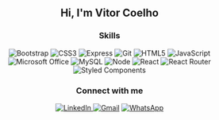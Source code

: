 <div align="center">
  <div>
    <!--<img src="https://c.tenor.com/4SI2SKRELfEAAAAi/machiko-rabbit.gif" width="190px">Machiko Stickers-->
    <h2>Hi, I'm Vitor Coelho</h2>
  </div>
  <div>
    <h3>Skills</h3>
    <img src="https://img.shields.io/badge/Bootstrap-563D7C?style=for-the-badge&logo=bootstrap&logoColor=white" alt="Bootstrap">
    <img src="https://img.shields.io/badge/CSS3-1572B6?style=for-the-badge&logo=css3&logoColor=white" alt="CSS3">
    <img src="https://img.shields.io/badge/Express.js-404D59?style=for-the-badge" alt="Express">
    <img src="https://img.shields.io/badge/Git-E20230?style=for-the-badge&logo=git&logoColor=white" alt="Git">
    <img src="https://img.shields.io/badge/HTML5-E34F26?style=for-the-badge&logo=html5&logoColor=white" alt="HTML5">
    <img src="https://img.shields.io/badge/JavaScript-F7DF1E?style=for-the-badge&logo=javascript&logoColor=black" alt="JavaScript">
    <img src="https://img.shields.io/badge/Microsoft_Office-D83B01?style=for-the-badge&logo=microsoft-office&logoColor=white" alt="Microsoft Office">
    <img src="https://img.shields.io/badge/MySQL-00000F?style=for-the-badge&logo=mysql&logoColor=white" alt="MySQL">
    <img src="https://img.shields.io/badge/Node.js-43853D?style=for-the-badge&logo=node.js&logoColor=white" alt="Node">
    <img src="https://img.shields.io/badge/React-20232A?style=for-the-badge&logo=react&logoColor=61DAFB" alt="React">
    <img src="https://img.shields.io/badge/React_Router-CA4245?style=for-the-badge&logo=react-router&logoColor=white" alt="React Router">
    <img src="https://img.shields.io/badge/styled--components-DB7093?style=for-the-badge&logo=styled-components&logoColor=white" alt="Styled Components" />
  </div>
  <div>
    <h3>Connect with me</h3>
    <a href="https://www.linkedin.com/in/vitorcoelhot"><img src="https://img.shields.io/badge/LinkedIn-0077B5?style=for-the-badge&logo=linkedin&logoColor=white" target="_blank" alt="LinkedIn">
    <a href="mailto:vitorcoelhosilvat@gmail.com"><img src="https://img.shields.io/badge/Gmail-D14836?style=for-the-badge&logo=gmail&logoColor=white" target="_blank" alt="Gmail"></a>
    <a href="https://api.whatsapp.com/send/?phone=%2B5511945038667&text&app_absent=0"><img src="https://img.shields.io/badge/WhatsApp-25D366?style=for-the-badge&logo=whatsapp&logoColor=white" target="_blank" alt="WhatsApp"></a>
  </div>
</div>
